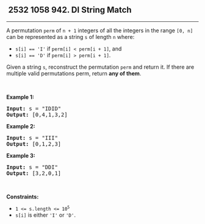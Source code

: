 <h2> 2532 1058
942. DI String Match</h2><hr><div><p>A permutation <code>perm</code> of <code>n + 1</code> integers of all the integers in the range <code>[0, n]</code> can be represented as a string <code>s</code> of length <code>n</code> where:</p>

<ul>
	<li><code>s[i] == 'I'</code> if <code>perm[i] &lt; perm[i + 1]</code>, and</li>
	<li><code>s[i] == 'D'</code> if <code>perm[i] &gt; perm[i + 1]</code>.</li>
</ul>

<p>Given a string <code>s</code>, reconstruct the permutation <code>perm</code> and return it. If there are multiple valid permutations perm, return <strong>any of them</strong>.</p>

<p>&nbsp;</p>
<p><strong class="example">Example 1:</strong></p>
<pre><strong>Input:</strong> s = "IDID"
<strong>Output:</strong> [0,4,1,3,2]
</pre><p><strong class="example">Example 2:</strong></p>
<pre><strong>Input:</strong> s = "III"
<strong>Output:</strong> [0,1,2,3]
</pre><p><strong class="example">Example 3:</strong></p>
<pre><strong>Input:</strong> s = "DDI"
<strong>Output:</strong> [3,2,0,1]
</pre>
<p>&nbsp;</p>
<p><strong>Constraints:</strong></p>

<ul>
	<li><code>1 &lt;= s.length &lt;= 10<sup>5</sup></code></li>
	<li><code>s[i]</code> is either <code>'I'</code> or <code>'D'</code>.</li>
</ul>
</div>